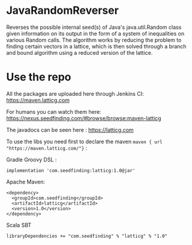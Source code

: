 # JavaRandomReverser
Reverses the possible internal seed(s) of Java's java.util.Random class given information on its output in the form of a system of inequalities on various Random calls. The algorithm works by reducing the problem to finding certain vectors in a lattice, which is then solved through a branch and bound algorithm using a reduced version of the lattice.


# Use the repo

All the packages are uploaded here through Jenkins CI: https://maven.latticg.com

For humans you can watch them here: https://nexus.seedfinding.com/#browse/browse:maven-latticg

The javadocs can be seen here : https://latticg.com

To use the libs you need first to declare the maven `maven { url "https://maven.latticg.com/"}` :

Gradle Groovy DSL : 

`implementation 'com.seedfinding:latticg:1.0@jar'`

Apache Maven: 
```
<dependency>
  <groupId>com.seedfinding</groupId>
  <artifactId>latticg</artifactId>
  <version>1.0</version>
</dependency>
```

Scala SBT

`libraryDependencies += "com.seedfinding" % "latticg" % "1.0"`